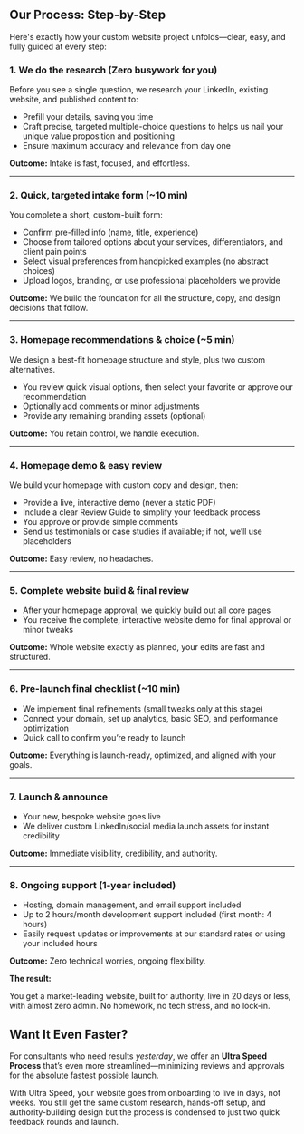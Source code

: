 ## **Our Process: Step-by-Step**

Here's exactly how your custom website project unfolds—clear, easy, and fully guided at every step:

### **1. We do the research (Zero busywork for you)**

Before you see a single question, we research your LinkedIn, existing website, and published content to:

- Prefill your details, saving you time
- Craft precise, targeted multiple-choice questions to helps us nail your unique value proposition and positioning
- Ensure maximum accuracy and relevance from day one

**Outcome:** Intake is fast, focused, and effortless.

---

### **2. Quick, targeted intake form (~10 min)**

You complete a short, custom-built form:

- Confirm pre-filled info (name, title, experience)
- Choose from tailored options about your services, differentiators, and client pain points
- Select visual preferences from handpicked examples (no abstract choices)
- Upload logos, branding, or use professional placeholders we provide

**Outcome:** We build the foundation for all the structure, copy, and design decisions that follow.

---

### **3. Homepage recommendations & choice (~5 min)**

We design a best-fit homepage structure and style, plus two custom alternatives.

- You review quick visual options, then select your favorite or approve our recommendation
- Optionally add comments or minor adjustments
- Provide any remaining branding assets (optional)

**Outcome:** You retain control, we handle execution.

---

### **4. Homepage demo & easy review**

We build your homepage with custom copy and design, then:

- Provide a live, interactive demo (never a static PDF)
- Include a clear Review Guide to simplify your feedback process
- You approve or provide simple comments
- Send us testimonials or case studies if available; if not, we’ll use placeholders

**Outcome:** Easy review, no headaches.

---

### **5. Complete website build & final review**

- After your homepage approval, we quickly build out all core pages
- You receive the complete, interactive website demo for final approval or minor tweaks

**Outcome:** Whole website exactly as planned, your edits are fast and structured.

---

### **6. Pre-launch final checklist (~10 min)**

- We implement final refinements (small tweaks only at this stage)
- Connect your domain, set up analytics, basic SEO, and performance optimization
- Quick call to confirm you’re ready to launch

**Outcome:** Everything is launch-ready, optimized, and aligned with your goals.

---

### **7. Launch & announce**

- Your new, bespoke website goes live
- We deliver custom LinkedIn/social media launch assets for instant credibility

**Outcome:** Immediate visibility, credibility, and authority.

---

### **8. Ongoing support (1-year included)**

- Hosting, domain management, and email support included
- Up to 2 hours/month development support included (first month: 4 hours)
- Easily request updates or improvements at our standard rates or using your included hours

**Outcome:** Zero technical worries, ongoing flexibility.

**The result:**

You get a market-leading website, built for authority, live in 20 days or less, with almost zero admin. No homework, no tech stress, and no lock-in.

## **Want It Even Faster?**

For consultants who need results *yesterday*, we offer an **Ultra Speed Process** that’s even more streamlined—minimizing reviews and approvals for the absolute fastest possible launch.

With Ultra Speed, your website goes from onboarding to live in days, not weeks. You still get the same custom research, hands-off setup, and authority-building design but the process is condensed to just two quick feedback rounds and launch.